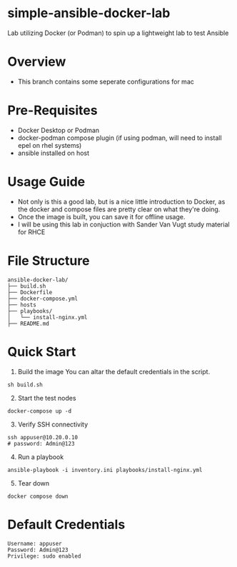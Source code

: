 # simple-ansible-docker-lab
Lab utilizing Docker (or Podman) to spin up a lightweight lab to test Ansible

# Overview
* This branch contains some seperate configurations for mac

# Pre-Requisites
* Docker Desktop or Podman
* docker-podman compose plugin (if using podman, will need to install epel on rhel systems)
* ansible installed on host
  
# Usage Guide
* Not only is this a good lab, but is a nice little introduction to Docker, as the docker and compose files are pretty clear on what they're doing.
* Once the image is built, you can save it for offline usage.
* I will be using this lab in conjuction with Sander Van Vugt study material for RHCE

# File Structure
```
ansible-docker-lab/
├── build.sh
├── Dockerfile
├── docker-compose.yml
├── hosts
├── playbooks/
│   └── install-nginx.yml
├── README.md
```

# Quick Start
1. Build the image
You can altar the default credentials in the script.
```
sh build.sh
```
2. Start the test nodes
```
docker-compose up -d
```
3. Verify SSH connectivity
```
ssh appuser@10.20.0.10
# password: Admin@123
```
4. Run a playbook
```
ansible-playbook -i inventory.ini playbooks/install-nginx.yml
```
5. Tear down
```
docker compose down
```

# Default Credentials
```
Username: appuser
Password: Admin@123
Privilege: sudo enabled
```
